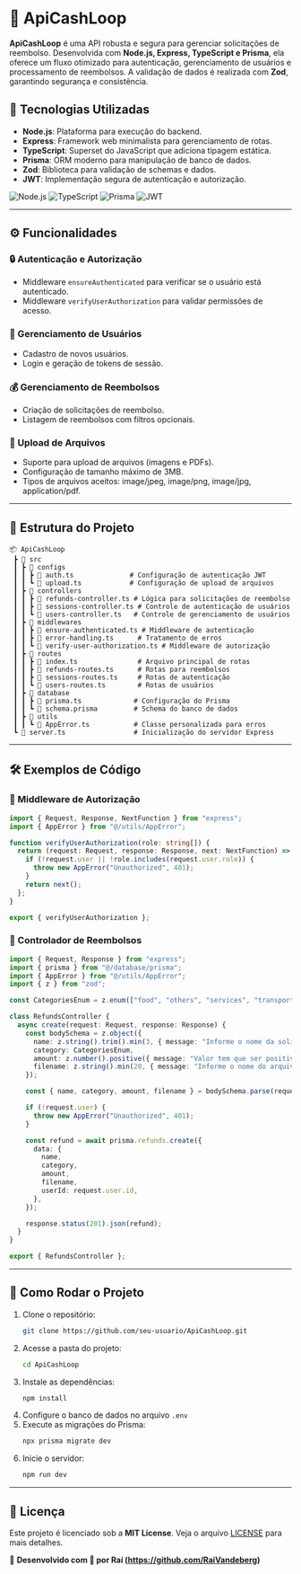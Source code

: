# 🚀 ApiCashLoop

**ApiCashLoop** é uma API robusta e segura para gerenciar solicitações de reembolso. Desenvolvida com **Node.js, Express, TypeScript e Prisma**, ela oferece um fluxo otimizado para autenticação, gerenciamento de usuários e processamento de reembolsos. A validação de dados é realizada com **Zod**, garantindo segurança e consistência.

## 📌 Tecnologias Utilizadas

- **Node.js**: Plataforma para execução do backend.
- **Express**: Framework web minimalista para gerenciamento de rotas.
- **TypeScript**: Superset do JavaScript que adiciona tipagem estática.
- **Prisma**: ORM moderno para manipulação de banco de dados.
- **Zod**: Biblioteca para validação de schemas e dados.
- **JWT**: Implementação segura de autenticação e autorização.

![Node.js](https://img.shields.io/badge/Node.js-43853D?style=for-the-badge&logo=node.js&logoColor=white)
![TypeScript](https://img.shields.io/badge/TypeScript-007ACC?style=for-the-badge&logo=typescript&logoColor=white)
![Prisma](https://img.shields.io/badge/Prisma-3982CE?style=for-the-badge&logo=Prisma&logoColor=white)
![JWT](https://img.shields.io/badge/JWT-000000?style=for-the-badge&logo=JSON%20web%20tokens&logoColor=white)

---

## ⚙️ Funcionalidades

### 🔒 Autenticação e Autorização
- Middleware `ensureAuthenticated` para verificar se o usuário está autenticado.
- Middleware `verifyUserAuthorization` para validar permissões de acesso.

### 👤 Gerenciamento de Usuários
- Cadastro de novos usuários.
- Login e geração de tokens de sessão.

### 💰 Gerenciamento de Reembolsos
- Criação de solicitações de reembolso.
- Listagem de reembolsos com filtros opcionais.

### 📂 Upload de Arquivos
- Suporte para upload de arquivos (imagens e PDFs).
- Configuração de tamanho máximo de 3MB.
- Tipos de arquivos aceitos: image/jpeg, image/png, image/jpg, application/pdf.

---

## 📂 Estrutura do Projeto

```
📦 ApiCashLoop
 ┣ 📂 src
 ┃ ┣ 📂 configs
 ┃ ┃ ┣ 📜 auth.ts              # Configuração de autenticação JWT
 ┃ ┃ ┗ 📜 upload.ts            # Configuração de upload de arquivos
 ┃ ┣ 📂 controllers
 ┃ ┃ ┣ 📜 refunds-controller.ts # Lógica para solicitações de reembolso
 ┃ ┃ ┣ 📜 sessions-controller.ts # Controle de autenticação de usuários
 ┃ ┃ ┗ 📜 users-controller.ts   # Controle de gerenciamento de usuários
 ┃ ┣ 📂 middlewares
 ┃ ┃ ┣ 📜 ensure-authenticated.ts # Middleware de autenticação
 ┃ ┃ ┣ 📜 error-handling.ts      # Tratamento de erros
 ┃ ┃ ┗ 📜 verify-user-authorization.ts # Middleware de autorização
 ┃ ┣ 📂 routes
 ┃ ┃ ┣ 📜 index.ts               # Arquivo principal de rotas
 ┃ ┃ ┣ 📜 refunds-routes.ts      # Rotas para reembolsos
 ┃ ┃ ┣ 📜 sessions-routes.ts     # Rotas de autenticação
 ┃ ┃ ┗ 📜 users-routes.ts        # Rotas de usuários
 ┃ ┣ 📂 database
 ┃ ┃ ┣ 📜 prisma.ts             # Configuração do Prisma
 ┃ ┃ ┗ 📜 schema.prisma         # Schema do banco de dados
 ┃ ┣ 📂 utils
 ┃ ┃ ┗ 📜 AppError.ts           # Classe personalizada para erros
 ┗ 📜 server.ts                 # Inicialização do servidor Express
```

---

## 🛠️ Exemplos de Código

### 🔐 Middleware de Autorização

```ts
import { Request, Response, NextFunction } from "express";
import { AppError } from "@/utils/AppError";

function verifyUserAuthorization(role: string[]) {
  return (request: Request, response: Response, next: NextFunction) => {
    if (!request.user || !role.includes(request.user.role)) {
      throw new AppError("Unauthorized", 401);
    }
    return next();
  };
}

export { verifyUserAuthorization };
```

### 📩 Controlador de Reembolsos

```ts
import { Request, Response } from "express";
import { prisma } from "@/database/prisma";
import { AppError } from "@/utils/AppError";
import { z } from "zod";

const CategoriesEnum = z.enum(["food", "others", "services", "transport", "accommodation"]);

class RefundsController {
  async create(request: Request, response: Response) {
    const bodySchema = z.object({
      name: z.string().trim().min(3, { message: "Informe o nome da solicitação" }),
      category: CategoriesEnum,
      amount: z.number().positive({ message: "Valor tem que ser positivo" }),
      filename: z.string().min(20, { message: "Informe o nome do arquivo" }),
    });

    const { name, category, amount, filename } = bodySchema.parse(request.body);

    if (!request.user) {
      throw new AppError("Unauthorized", 401);
    }

    const refund = await prisma.refunds.create({
      data: {
        name,
        category,
        amount,
        filename,
        userId: request.user.id,
      },
    });

    response.status(201).json(refund);
  }
}

export { RefundsController };
```

---

## 🚀 Como Rodar o Projeto

1. Clone o repositório:
   ```sh
   git clone https://github.com/seu-usuario/ApiCashLoop.git
   ```
2. Acesse a pasta do projeto:
   ```sh
   cd ApiCashLoop
   ```
3. Instale as dependências:
   ```sh
   npm install
   ```
4. Configure o banco de dados no arquivo `.env`
5. Execute as migrações do Prisma:
   ```sh
   npx prisma migrate dev
   ```
6. Inicie o servidor:
   ```sh
   npm run dev
   ```

---

## 📜 Licença

Este projeto é licenciado sob a **MIT License**. Veja o arquivo [LICENSE](LICENSE) para mais detalhes.

📌 **Desenvolvido com 💙 por Raí (https://github.com/RaiVandeberg)**
